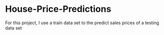 # House-Price-Predictions
For this project, I use a train data set to the predict sales prices of a testing data set
